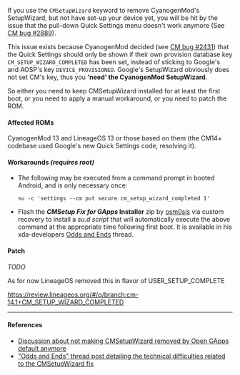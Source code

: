 If you use the `CMSetupWizard` keyword to remove CyanogenMod's SetupWizard, but not have set-up your device yet, you will be hit by the issue that the pull-down Quick Settings menu doesn't work anymore (See [CM bug #2889](https://jira.cyanogenmod.org/browse/NIGHTLIES-2889)).

This issue exists because CyanogenMod decided (see [CM bug #2431](http://review.cyanogenmod.org/#/q/topic:CYNGNOS-2431)) that the Quick Settings should only be shown if their own provision database key `CM_SETUP_WIZARD_COMPLETED` has been set, instead of sticking to Google's and AOSP's key `DEVICE_PROVISIONED`.
Google's SetupWizard obviously does not set CM's key, thus you **'need' the CyanogenMod SetupWizard**.

So either you need to keep CMSetupWizard installed for at least the first boot, or you need to apply a manual workaround, or you need to patch the ROM.

#### Affected ROMs
CyanogenMod 13 and LineageOS 13 or those based on them (the CM14+ codebase used Google's new Quick Settings code, resolving it).

#### Workarounds _(requires root)_
* The following may be executed from a command prompt in booted Android, and is only necessary once:

    `su -c 'settings --cm put secure cm_setup_wizard_completed 1'`

* Flash the **_CMSetup Fix for GApps_ Installer** zip by [osm0sis](https://github.com/osm0sis) via custom recovery to install a _su.d script_ that will automatically execute the above command at the appropriate time following first boot. It is available in his xda-developers [Odds and Ends](http://forum.xda-developers.com/showthread.php?t=2239421) thread.

#### Patch
*TODO*

As for now LineageOS removed this in flavor of USER_SETUP_COMPLETE

https://review.lineageos.org/#/q/branch:cm-14.1+CM_SETUP_WIZARD_COMPLETED

***
#### References
* [Discussion about not making CMSetupWizard removed by Open GApps default anymore](https://github.com/opengapps/opengapps/commit/ca0704182ac3c9f47d1ad4c5494500866ba42665)
* ["Odds and Ends" thread post detailing the technical difficulties related to the CMSetupWizard fix](https://forum.xda-developers.com/showpost.php?p=67444950&postcount=721)
